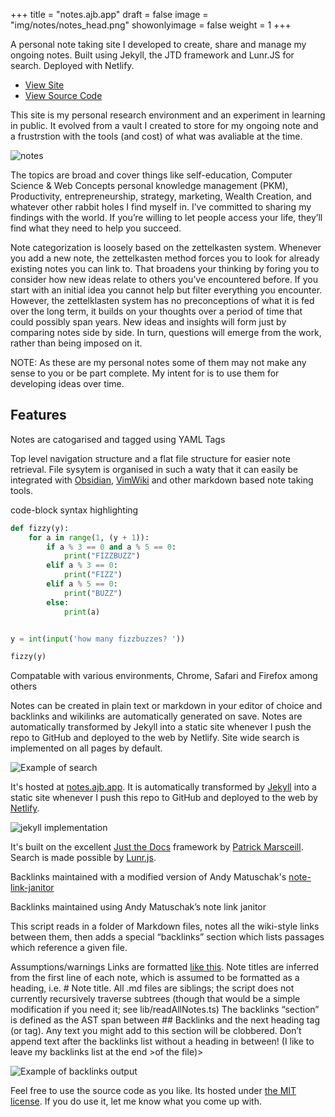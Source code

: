 +++
title = "notes.ajb.app"
draft = false
image = "img/notes/notes_head.png"
showonlyimage = false
weight = 1
+++

A personal note taking site I developed to create, share and manage my ongoing notes. Built using
Jekyll, the JTD framework and Lunr.JS for search. Deployed with Netlify.

<!--more-->

- [View Site](https://notes.ajb.app)
- [View Source Code](https://github.com/andybyers21/notes.ajb.app)

This site is my personal research environment and an experiment in learning in public. It evolved from
a vault I created to store for my ongoing note and a frustrstion with the tools (and cost) of what was avaliable at the time.

![notes](/img/notes/notes_home.png)

The topics are broad and cover things like self-education, Computer Science & Web Concepts personal knowledge management (PKM), Productivity, entrepreneurship, strategy, marketing, Wealth Creation, and whatever other rabbit holes I find myself in. I’ve committed to sharing my findings with the world. If you’re willing to let people access your life, they’ll find what they need to help you succeed.

Note categorization is loosely based on the zettelkasten system. Whenever you add a new note, the zettelkasten method forces you to look for already existing notes you can link to. That broadens your thinking by foring you to consider how new ideas relate to others you’ve encountered before. If you start with an initial idea you cannot help but filter everything you encounter. However, the zettelklasten system has no preconceptions of what it is fed over the long term, it builds on your thoughts over a period of time that could possibly span years. New ideas and insights will form just by comparing notes side by side. In turn, questions will emerge from the work, rather than being imposed on it.

NOTE: As these are my personal notes some of them may not make any sense to you or be part complete. My intent for is to use them for developing ideas over time.

## Features

Notes are catogarised and tagged using YAML Tags

Top level navigation structure and a flat file structure for easier note retrieval. File sysytem is organised in such a waty that it can easily be integrated with [Obsidian](https://obsidian.md), [VimWiki](http://vimwiki.github.io/) and other markdown based note taking tools.

code-block syntax highlighting

```py
def fizzy(y):
    for a in range(1, (y + 1)):
        if a % 3 == 0 and a % 5 == 0:
            print("FIZZBUZZ")
        elif a % 3 == 0:
            print("FIZZ")
        elif a % 5 == 0:
            print("BUZZ")
        else:
            print(a)


y = int(input('how many fizzbuzzes? '))

fizzy(y)
```

Compatable with various environments, Chrome, Safari and Firefox among others

Notes can be created in plain text or markdown in your editor of choice and backlinks and wikilinks
are automatically generated on save. Notes are automatically transformed by Jekyll into a static
site whenever I push the repo to GitHub and deployed to the web by Netlify. Site wide search is
implemented on all pages by default.

![Example of search](/img/notes/notes_search.png)

It's hosted at [notes.ajb.app](https://notes.ajb.app/). It is automatically transformed
by [Jekyll](https://jekyllrb.com/) into a static site whenever I push this repo to GitHub and
deployed to the web by [Netlify](https://app.netlify.com/).

![jekyll implementation](/img/notes/notes_jekyll.png)

It's built on the excellent [Just the Docs](https://pmarsceill.github.io/just-the-docs/) framework
by [Patrick Marsceill](https://github.com/pmarsceill). Search is made possible by
[Lunr.js](https://lunrjs.com/).

Backlinks maintained with a modified version of Andy Matuschak's
[note-link-janitor](https://github.com/andymatuschak/note-link-janitor)

Backlinks maintained using Andy Matuschak’s note link janitor

This script reads in a folder of Markdown files, notes all the wiki-style links between them, then adds a special “backlinks” section which lists passages which reference a given file.

Assumptions/warnings
Links are formatted <a href="">like this</a>.
Note titles are inferred from the first line of each note, which is assumed to be formatted as a heading, i.e. # Note title.
All .md files are siblings; the script does not currently recursively traverse subtrees (though that would be a simple modification if you need it; see lib/readAllNotes.ts)
The backlinks “section” is defined as the AST span between ## Backlinks and the next heading tag (or <!-- --> tag). Any text you might add to this section will be clobbered. Don’t append text after the backlinks list without a heading in between! (I like to leave my backlinks list at the end >of the file)>

![Example of backlinks output](/img/notes/notes_backlinks.png)

Feel free to use the source code as you like. Its hosted under [the MIT
license](https://opensource.org/licenses/MIT). If you do use it, let me know what you come up with.
